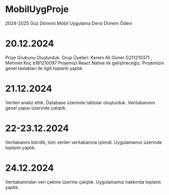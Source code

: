 # MobilUygProje
2024-2025 Güz Dönemi Mobil Uygulama Dersi Dönem Ödevi
#
# 20.12.2024 
  Proje Grubunu Oluşturduk. 
  Grup Üyeleri: Kerem Ali Güner G211210371 , Mehmet Koç b181210097
  Projemizi React Native ile geliştireceğiz. 
  Projemizin genel taslakları ile ilgili toplantı yaptık.
# 21.12.2024 
  Verileri analiz ettik.
  Database üzerinde tablolar oluşturduk.
  Veritabanının genel yapısı üzerinde çalıştık.
# 22-23.12.2024
  Veritabanını bitirdik, tüm veriler veritabanına işlendi.
  Uygulamamız üzerinde toplantı yaptık.
# 24.12.2024
  Veritabanından veri çekme üzerine çalıştık. 
  Uygulamamız hakkında toplantı yaptık.
